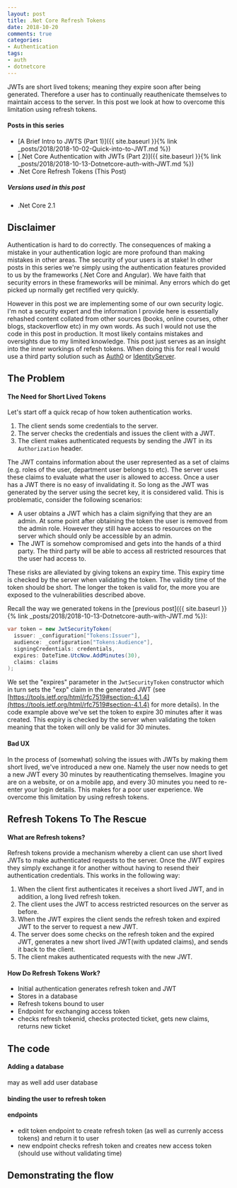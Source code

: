 ```yaml
---
layout: post
title: .Net Core Refresh Tokens
date: 2018-10-20
comments: true
categories:
- Authentication
tags:
- auth
- dotnetcore
---
```


JWTs are short lived tokens; meaning they expire soon after being generated. Therefore a user has to continually reauthenicate themselves to maintain access to the server.  In this post we look at how to overcome this limitation using refresh tokens.

<!-- more -->
#### Posts in this series
- [A Brief Intro to JWTS (Part 1)]({{ site.baseurl }}{% link _posts/2018/2018-10-02-Quick-into-to-JWT.md %})
- [.Net Core Authentication with JWTs (Part 2)]({{ site.baseurl }}{% link _posts/2018/2018-10-13-Dotnetcore-auth-with-JWT.md %})
- .Net Core Refresh Tokens (This Post)

##### Versions used in this post
- .Net Core 2.1

## Disclaimer

Authentication is hard to do correctly. The consequences of making a mistake in your authentication logic are more profound than making mistakes in other areas. The security of your users is at stake! In other posts in this series we're simply using the authentication features provided to us by the frameworks (.Net Core and Angular). We have faith that security errors in these frameworks will be minimal. Any errors which do get picked up normally get rectified very quickly. 

However in this post we are implementing some of our own security logic. I'm not a security expert and the information I provide here is essentially rehashed content collated from other sources (books, online courses, other blogs, stackoverflow etc) in my own words. As such I would not use the code in this post in production. It most likely contains mistakes and oversights due to my limited knowledge. This post just serves as an insight into the inner workings of refesh tokens. When doing this for real I would use a third party solution such as [Auth0](https://auth0.com/) or [IdentityServer](http://identityserver.io/).

## The Problem

#### The Need for Short Lived Tokens

Let's start off a quick recap of how token authentication works.
1. The client sends some credentials to the server.
2. The server checks the credentials and issues the client with a JWT.
3. The client makes authenticated requests by sending the JWT in its ```Authorization``` header.

The JWT contains information about the user represented as a set of claims (e.g. roles of the user, department user belongs to etc). The server uses these claims to evaluate what the user is allowed to access. Once a user has a JWT there is no easy of invalidating it. So long as the JWT was generated by the server using the secret key, it is considered valid. This is problematic, consider the following scenarios:
- A user obtains a JWT which has a claim signifying that they are an admin. At some point after obtaining the token the user is removed from the admin role. However they still have access to resources on the server which should only be accessible by an admin.
- The JWT is somehow compromised and gets into the hands of a third party. The third party will be able to access all restricted resources that the user had access to.

These risks are alleviated by giving tokens an expiry time. This expiry time is checked by the server when validating the token. The validity time of the token should be short. The longer the token is valid for, the more you are exposed to the vulnerabilities described above.  

Recall the way we generated tokens in the [previous post]({{ site.baseurl }}{% link _posts/2018/2018-10-13-Dotnetcore-auth-with-JWT.md %}):
```csharp
var token = new JwtSecurityToken(
  issuer: _configuration["Tokens:Issuer"],
  audience: _configuration["Tokens:Audience"],
  signingCredentials: credentials,
  expires: DateTime.UtcNow.AddMinutes(30),
  claims: claims
);
```
We set the "expires" parameter in the ```JwtSecurityToken``` constructor which in turn sets the "exp" claim in the generated JWT (see [https://tools.ietf.org/html/rfc7519#section-4.1.4](https://tools.ietf.org/html/rfc7519#section-4.1.4) for more details). In the code example above we've set the token to expire 30 minutes after it was created. This expiry is checked by the server when validating the token meaning that the token will only be valid for 30 minutes.

#### Bad UX
In the process of (somewhat) solving the issues with JWTs by making them short lived, we've introduced a new one. Namely the user now needs to get a new JWT every 30 minutes by reauthenticating themselves. Imagine you are on a website, or on a mobile app, and every 30 minutes you need to re-enter your login details. This makes for a poor user experience. We overcome this limitation by using refresh tokens. 

## Refresh Tokens To The Rescue

#### What are Refresh tokens?
Refresh tokens provide a mechanism whereby a client can use short lived JWTs to make authenticated requests to the server. Once the JWT expires they simply exchange it for another without having to resend their authentication credentials. This works in the following way:
1. When the client first authenticates it receives a short lived JWT, and in addition, a long lived refresh token.
2. The client uses the JWT to access restricted resources on the server as before.
3. When the JWT expires the client sends the refresh token and expired JWT to the server to request a new JWT.
4. The server does some checks on the refresh token and the expired JWT, generates a new short lived JWT(with updated claims), and sends it back to the client.
5. The client makes authenticated requests with the new JWT.

#### How Do Refresh Tokens Work?
- Initial authentication generates refresh token and JWT
- Stores in a database
- Refresh tokens bound to user
- Endpoint for exchanging access token
- checks refresh tokenid, checks protected ticket, gets new claims, returns new ticket

## The code

#### Adding a database
may as well add user database

#### binding the user to refresh token

#### endpoints
- edit token endpoint to create refresh token (as well as currenly access tokens) and return it to user
- new endpoint checks refresh token and creates new access token (should use without validating time)

## Demonstrating the flow




